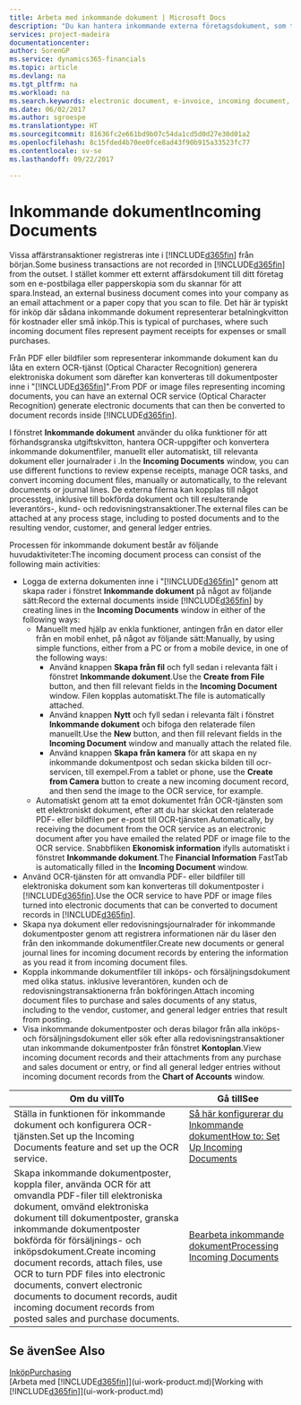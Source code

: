 ```yaml
---
title: Arbeta med inkommande dokument | Microsoft Docs
description: "Du kan hantera inkommande externa företagsdokument, som till exempel betalningsinleveranser eller PDF-filer, hantera OCR-uppgifter och konvertera filer till elektroniska dokument och poster i Financials."
services: project-madeira
documentationcenter: 
author: SorenGP
ms.service: dynamics365-financials
ms.topic: article
ms.devlang: na
ms.tgt_pltfrm: na
ms.workload: na
ms.search.keywords: electronic document, e-invoice, incoming document, OCR, ecommerce, document exchange, import invoice
ms.date: 06/02/2017
ms.author: sgroespe
ms.translationtype: HT
ms.sourcegitcommit: 81636fc2e661bd9b07c54da1cd5d0d27e30d01a2
ms.openlocfilehash: 8c15fded4b70ee0fce8ad43f90b915a33523fc77
ms.contentlocale: sv-se
ms.lasthandoff: 09/22/2017

---
```

# <a name="incoming-documents"></a><span data-ttu-id="e9982-103">Inkommande dokument</span><span class="sxs-lookup"><span data-stu-id="e9982-103">Incoming Documents</span></span>
<span data-ttu-id="e9982-104">Vissa affärstransaktioner registreras inte i [!INCLUDE[d365fin](includes/d365fin_md.md)] från början.</span><span class="sxs-lookup"><span data-stu-id="e9982-104">Some business transactions are not recorded in [!INCLUDE[d365fin](includes/d365fin_md.md)] from the outset.</span></span> <span data-ttu-id="e9982-105">I stället kommer ett externt affärsdokument till ditt företag som en e-postbilaga eller papperskopia som du skannar för att spara.</span><span class="sxs-lookup"><span data-stu-id="e9982-105">Instead, an external business document comes into your company as an email attachment or a paper copy that you scan to file.</span></span> <span data-ttu-id="e9982-106">Det här är typiskt för inköp där sådana inkommande dokument representerar betalningkvitton för kostnader eller små inköp.</span><span class="sxs-lookup"><span data-stu-id="e9982-106">This is typical of purchases, where such incoming document files represent payment receipts for expenses or small purchases.</span></span>

<span data-ttu-id="e9982-107">Från PDF eller bildfiler som representerar inkommande dokument kan du låta en extern OCR-tjänst (Optical Character Recognition) generera elektroniska dokument som därefter kan konverteras till dokumentposter inne i "[!INCLUDE[d365fin](includes/d365fin_md.md)]".</span><span class="sxs-lookup"><span data-stu-id="e9982-107">From PDF or image files representing incoming documents, you can have an external OCR service (Optical Character Recognition) generate electronic documents that can then be converted to document records inside [!INCLUDE[d365fin](includes/d365fin_md.md)].</span></span>

<span data-ttu-id="e9982-108">I fönstret **Inkommande dokument** använder du olika funktioner för att förhandsgranska utgiftskvitton, hantera OCR-uppgifter och konvertera inkommande dokumentfiler, manuellt eller automatiskt, till relevanta dokument eller journalrader i .</span><span class="sxs-lookup"><span data-stu-id="e9982-108">In the **Incoming Documents** window, you can use different functions to review expense receipts, manage OCR tasks, and convert incoming document files, manually or automatically, to the relevant documents or journal lines.</span></span> <span data-ttu-id="e9982-109">De externa filerna kan kopplas till något processteg, inklusive till bokförda dokument och till resulterande leverantörs-, kund- och redovisningstransaktioner.</span><span class="sxs-lookup"><span data-stu-id="e9982-109">The external files can be attached at any process stage, including to posted documents and to the resulting vendor, customer, and general ledger entries.</span></span>

<span data-ttu-id="e9982-110">Processen för inkommande dokument består av följande huvudaktiviteter:</span><span class="sxs-lookup"><span data-stu-id="e9982-110">The incoming document process can consist of the following main activities:</span></span>

* <span data-ttu-id="e9982-111">Logga de externa dokumenten inne i "[!INCLUDE[d365fin](includes/d365fin_md.md)]" genom att skapa rader i fönstret **Inkommande dokument** på något av följande sätt:</span><span class="sxs-lookup"><span data-stu-id="e9982-111">Record the external documents inside [!INCLUDE[d365fin](includes/d365fin_md.md)] by creating lines in the **Incoming Documents** window in either of the following ways:</span></span>
  * <span data-ttu-id="e9982-112">Manuellt med hjälp av enkla funktioner, antingen från en dator eller från en mobil enhet, på något av följande sätt:</span><span class="sxs-lookup"><span data-stu-id="e9982-112">Manually, by using simple functions, either from a PC or from a mobile device, in one of the following ways:</span></span>
    * <span data-ttu-id="e9982-113">Använd knappen **Skapa från fil** och fyll sedan i relevanta fält i fönstret **Inkommande dokument**.</span><span class="sxs-lookup"><span data-stu-id="e9982-113">Use the **Create from File** button, and then fill relevant fields in the **Incoming Document** window.</span></span> <span data-ttu-id="e9982-114">Filen kopplas automatiskt.</span><span class="sxs-lookup"><span data-stu-id="e9982-114">The file is automatically attached.</span></span>  
    * <span data-ttu-id="e9982-115">Använd knappen **Nytt** och fyll sedan i relevanta fält i fönstret **Inkommande dokument** och bifoga den relaterade filen manuellt.</span><span class="sxs-lookup"><span data-stu-id="e9982-115">Use the **New** button, and then fill relevant fields in the **Incoming Document** window and manually attach the related file.</span></span>
    * <span data-ttu-id="e9982-116">Använd knappen **Skapa från kamera** för att skapa en ny inkommande dokumentpost och sedan skicka bilden till ocr-servicen, till exempel.</span><span class="sxs-lookup"><span data-stu-id="e9982-116">From a tablet or phone, use the **Create from Camera** button to create a new incoming document record, and then send the image to the OCR service, for example.</span></span>
  * <span data-ttu-id="e9982-117">Automatiskt genom att ta emot dokumentet från OCR-tjänsten som ett elektroniskt dokument, efter att du har skickat den relaterade PDF- eller bildfilen per e-post till OCR-tjänsten.</span><span class="sxs-lookup"><span data-stu-id="e9982-117">Automatically, by receiving the document from the OCR service as an electronic document after you have emailed the related PDF or image file to the OCR service.</span></span> <span data-ttu-id="e9982-118">Snabbfliken **Ekonomisk information** ifylls automatiskt i fönstret **Inkommande dokument**.</span><span class="sxs-lookup"><span data-stu-id="e9982-118">The **Financial Information** FastTab is automatically filled in the **Incoming Document** window.</span></span>
* <span data-ttu-id="e9982-119">Använd OCR-tjänsten för att omvandla PDF- eller bildfiler till elektroniska dokument som kan konverteras till dokumentposter i [!INCLUDE[d365fin](includes/d365fin_md.md)].</span><span class="sxs-lookup"><span data-stu-id="e9982-119">Use the OCR service to have PDF or image files turned into electronic documents that can be converted to document records in [!INCLUDE[d365fin](includes/d365fin_md.md)].</span></span>
* <span data-ttu-id="e9982-120">Skapa nya dokument eller redovisningsjournalrader för inkommande dokumentposter genom att registrera informationen när du läser den från den inkommande dokumentfiler.</span><span class="sxs-lookup"><span data-stu-id="e9982-120">Create new documents or general journal lines for incoming document records by entering the information as you read it from incoming document files.</span></span>
* <span data-ttu-id="e9982-121">Koppla inkommande dokumentfiler till inköps- och försäljningsdokument med olika status. inklusive leverantören, kunden och de redovisningstransaktionerna från bokföringen.</span><span class="sxs-lookup"><span data-stu-id="e9982-121">Attach incoming document files to purchase and sales documents of any status, including to the vendor, customer, and general ledger entries that result from posting.</span></span>
* <span data-ttu-id="e9982-122">Visa inkommande dokumentposter och deras bilagor från alla inköps- och försäljningsdokument eller sök efter alla redovisningstransaktioner utan inkommande dokumentposter från fönstret **Kontoplan**.</span><span class="sxs-lookup"><span data-stu-id="e9982-122">View incoming document records and their attachments from any purchase and sales document or entry, or find all general ledger entries without incoming document records from the **Chart of Accounts** window.</span></span>

| <span data-ttu-id="e9982-123">Om du vill</span><span class="sxs-lookup"><span data-stu-id="e9982-123">To</span></span> | <span data-ttu-id="e9982-124">Gå till</span><span class="sxs-lookup"><span data-stu-id="e9982-124">See</span></span> |
| --- | --- |
| <span data-ttu-id="e9982-125">Ställa in funktionen för inkommande dokument och konfigurera OCR-tjänsten.</span><span class="sxs-lookup"><span data-stu-id="e9982-125">Set up the Incoming Documents feature and set up the OCR service.</span></span> |[<span data-ttu-id="e9982-126">Så här konfigurerar du Inkommande dokument</span><span class="sxs-lookup"><span data-stu-id="e9982-126">How to: Set Up Incoming Documents</span></span>](across-how-setup-income-documents.md) |
| <span data-ttu-id="e9982-127">Skapa inkommande dokumentposter, koppla filer, använda OCR för att omvandla PDF-filer till elektroniska dokument, omvänd elektroniska dokument till dokumentposter, granska inkommande dokumentposter bokförda för försäljnings- och inköpsdokument.</span><span class="sxs-lookup"><span data-stu-id="e9982-127">Create incoming document records, attach files, use OCR to turn PDF files into electronic documents, convert electronic documents to document records, audit incoming document records from posted sales and purchase documents.</span></span> |[<span data-ttu-id="e9982-128">Bearbeta inkommande dokument</span><span class="sxs-lookup"><span data-stu-id="e9982-128">Processing Incoming Documents</span></span>](across-process-income-documents.md) |

## <a name="see-also"></a><span data-ttu-id="e9982-129">Se även</span><span class="sxs-lookup"><span data-stu-id="e9982-129">See Also</span></span>
[<span data-ttu-id="e9982-130">Inköp</span><span class="sxs-lookup"><span data-stu-id="e9982-130">Purchasing</span></span>](purchasing-manage-purchasing.md)  
<span data-ttu-id="e9982-131">[Arbeta med [!INCLUDE[d365fin](includes/d365fin_md.md)]](ui-work-product.md)</span><span class="sxs-lookup"><span data-stu-id="e9982-131">[Working with [!INCLUDE[d365fin](includes/d365fin_md.md)]](ui-work-product.md)</span></span>

